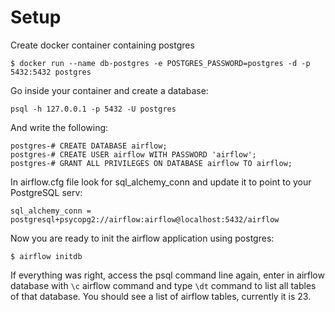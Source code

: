 # Setup
Create docker container containing postgres
```
$ docker run --name db-postgres -e POSTGRES_PASSWORD=postgres -d -p 5432:5432 postgres
```
Go inside your container and create a database:
```
psql -h 127.0.0.1 -p 5432 -U postgres
```
And write the following:
```
postgres-# CREATE DATABASE airflow;
postgres-# CREATE USER airflow WITH PASSWORD 'airflow';
postgres-# GRANT ALL PRIVILEGES ON DATABASE airflow TO airflow;
```
In airflow.cfg file look for sql_alchemy_conn and update it to point to your PostgreSQL serv:
```
sql_alchemy_conn = postgresql+psycopg2://airflow:airflow@localhost:5432/airflow
```
Now you are ready to init the airflow application using postgres:
```
$ airflow initdb
```
If everything was right, access the psql command line again, enter in airflow database with ``\c`` airflow command and type ``\dt`` command to list all tables of that database. You should see a list of airflow tables, currently it is 23.
